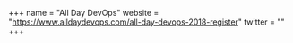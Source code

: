 +++
name = "All Day DevOps"
website = "https://www.alldaydevops.com/all-day-devops-2018-register"
twitter = ""
+++
